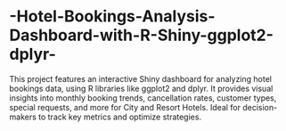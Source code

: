 # -Hotel-Bookings-Analysis-Dashboard-with-R-Shiny-ggplot2-dplyr-
This project features an interactive Shiny dashboard for analyzing hotel bookings data, using R libraries like ggplot2 and dplyr. It provides visual insights into monthly booking trends, cancellation rates, customer types, special requests, and more for City and Resort Hotels. Ideal for decision-makers to track key metrics and optimize strategies.
